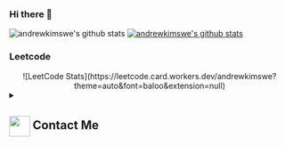 ### Hi there 👋

![andrewkimswe's github stats](https://github-readme-stats.vercel.app/api?username=andrewkimswe&show_icons=true)
[![andrewkimswe's github stats](https://github-readme-stats.vercel.app/api/top-langs/?username=andrewkimswe&show_icons=true&hide_border=true&title_color=004386&icon_color=004386&layout=compact)](https://github.com/andrewkimswe)




### Leetcode
<div align="center">
![LeetCode Stats](https://leetcode.card.workers.dev/andrewkimswe?theme=auto&font=baloo&extension=null)
</div>
  
<details>
  <summary><h2> <img align="center" src="https://github.com/andrewkimswe/andrewkimswe/blob/main/icons/Contact.gif" width="37"/> Contact Me</h2></summary>
  <p>
    <i>You can reach out to me via</i>
    <a href="mailto:andrewkimswe@gmail.com">
      <img align="center" src="https://github.com/andrewkimswe/andrewkimswe/blob/main/icons/Gmail.gif" width="100"/>
    </a>
  </p>
</details>

<!--


[![trophy](https://github-profile-trophy.vercel.app/?username=andrewkimswe)](https://github.com/ryo-ma/github-profile-trophy)

**andrewkimswe/andrewkimswe** is a ✨ _special_ ✨ repository because its `README.md` (this file) appears on your GitHub profile.

Here are some ideas to get you started:

- 🔭 I’m currently working on ...
- 🌱 I’m currently learning ...
- 👯 I’m looking to collaborate on ...
- 🤔 I’m looking for help with ...
- 💬 Ask me about ...
- 📫 How to reach me: ...
- 😄 Pronouns: ...
- ⚡ Fun fact: ...
-->
